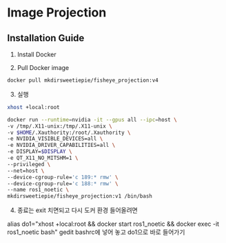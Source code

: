 # Image Projection

## Installation Guide

1. Install Docker

2. Pull Docker image
```bash
docker pull mkdirsweetiepie/fisheye_projection:v4
```
3. 실행
```bash
xhost +local:root

docker run --runtime=nvidia -it --gpus all --ipc=host \
-v /tmp/.X11-unix:/tmp/.X11-unix \
-v $HOME/.Xauthority:/root/.Xauthority \
-e NVIDIA_VISIBLE_DEVICES=all \
-e NVIDIA_DRIVER_CAPABILITIES=all \
-e DISPLAY=$DISPLAY \
-e QT_X11_NO_MITSHM=1 \
--privileged \
--net=host \
--device-cgroup-rule='c 189:* rmw' \
--device-cgroup-rule='c 188:* rmw' \
--name ros1_noetic \
mkdirsweetiepie/fisheye_projection:v1 /bin/bash
```

4. 종료는 exit 치면되고 다시 도커 환경 들어올려면

alias do1="xhost +local:root && docker start ros1_noetic && docker exec -it ros1_noetic bash"
gedit bashrc에 넣어 놓고
do1으로 바로 들어가기
